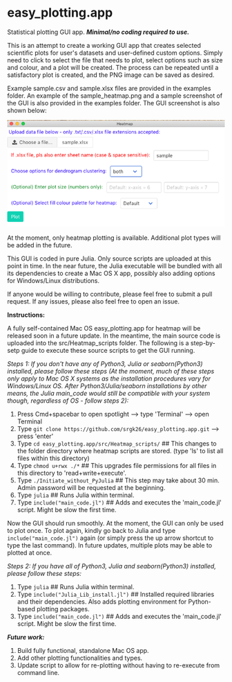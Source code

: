 # easy_plotting.app
Statistical plotting GUI app. ***Minimal/no coding required to use.*** 

This is an attempt to create a working GUI app that creates selected scientific plots for user's datasets and user-defined custom options. Simply need to click to select the file that needs to plot, select options such as size and colour, and a plot will be created. The process can be repeated until a satisfactory plot is created, and the PNG image can be saved as desired.

Example sample.csv and sample.xlsx files are provided in the examples folder. An example of the sample_heatmap.png and a sample screenshot of the GUI is also provided in the examples folder. The GUI screenshot is also shown below:

![Alt text](/examples/GUI_Screenshot.png?raw=true "Heatmap Plotting")

At the moment, only heatmap plotting is available. Additional plot types will be added in the future.

This GUI is coded in pure Julia. Only source scripts are uploaded at this point in time. In the near future, the Julia executable will be bundled with all its dependencies to create a Mac OS X app, possibly also adding options for Windows/Linux distributions.

If anyone would be willing to contribute, please feel free to submit a pull request. If any issues, please also feel free to open an issue.

**Instructions:**

A fully self-contained Mac OS easy_plotting.app for heatmap will be released soon in a future update. In the meantime, the main source code is uploaded into the src/Heatmap_scripts folder. The following is a step-by-setp guide to execute these source scripts to get the GUI running.

*Steps 1: If you don't have any of Python3, Julia or seaborn(Python3) installed, please follow these steps (At the moment, much of these steps only apply to Mac OS X systems as the installation procedures vary for Windows/Linux OS. After Python3/Julia/seaborn installations by other means, the Julia main_code would still be compatible with your system though, regardless of OS - follow steps 2):*

  1. Press Cmd+spacebar to open spotlight --> type 'Terminal' --> open Terminal
  2. Type `git clone https://github.com/srgk26/easy_plotting.app.git` --> press 'enter'
  3. Type `cd easy_plotting.app/src/Heatmap_scripts/`  ## This changes to the folder directory where heatmap scripts are stored. (type 'ls' to list all files within this directory)
  4. Type `chmod u+rwx ./*`  ## This upgrades file permissions for all files in this directory to 'read+write+execute'.
  5. Type `./Initiate_without_PyJulia`  ## This step may take about 30 min. Admin password will be requested at the beginning.
  6. Type `julia`  ## Runs Julia within terminal.
  7. Type `include("main_code.jl")`  ## Adds and executes the 'main_code.jl' script. Might be slow the first time.
  
Now the GUI should run smoothly. At the moment, the GUI can only be used to plot once. To plot again, kindly go back to Julia and type `include("main_code.jl")` again (or simply press the up arrow shortcut to type the last command). In future updates, multiple plots may be able to plotted at once.

*Steps 2: If you have all of Python3, Julia and seaborn(Python3) installed, please follow these steps:*

  1. Type `julia`  ## Runs Julia within terminal.
  2. Type `include("Julia_Lib_install.jl")`  ## Installed required libraries and their dependencies. Also adds plotting environment for Python-based plotting packages.
  3. Type `include("main_code.jl")`  ## Adds and executes the 'main_code.jl' script. Might be slow the first time.
  
***Future work:***
  1. Build fully functional, standalone Mac OS app.
  2. Add other plotting functionalities and types.
  3. Update script to allow for re-plotting without having to re-execute from command line.
